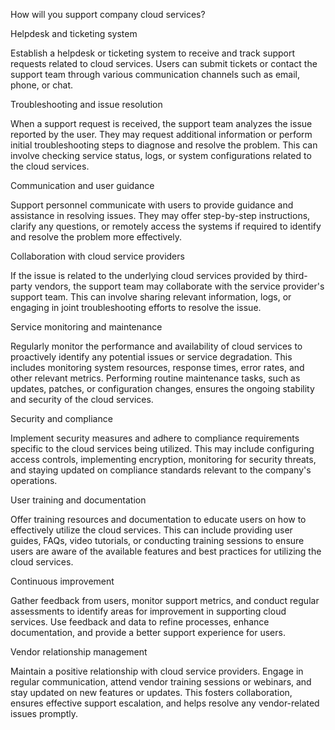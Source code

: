 How will you support company cloud services?

Helpdesk and ticketing system 

Establish a helpdesk or ticketing system to receive and track support requests related to cloud services. Users can submit tickets or contact the support team through various communication channels such as email, phone, or chat.

Troubleshooting and issue resolution 

When a support request is received, the support team analyzes the issue reported by the user. They may request additional information or perform initial troubleshooting steps to diagnose and resolve the problem. This can involve checking service status, logs, or system configurations related to the cloud services.

Communication and user guidance 

Support personnel communicate with users to provide guidance and assistance in resolving issues. They may offer step-by-step instructions, clarify any questions, or remotely access the systems if required to identify and resolve the problem more effectively.

Collaboration with cloud service providers 

If the issue is related to the underlying cloud services provided by third-party vendors, the support team may collaborate with the service provider's support team. This can involve sharing relevant information, logs, or engaging in joint troubleshooting efforts to resolve the issue.

Service monitoring and maintenance 

Regularly monitor the performance and availability of cloud services to proactively identify any potential issues or service degradation. This includes monitoring system resources, response times, error rates, and other relevant metrics. Performing routine maintenance tasks, such as updates, patches, or configuration changes, ensures the ongoing stability and security of the cloud services.

Security and compliance 

Implement security measures and adhere to compliance requirements specific to the cloud services being utilized. This may include configuring access controls, implementing encryption, monitoring for security threats, and staying updated on compliance standards relevant to the company's operations.

User training and documentation

Offer training resources and documentation to educate users on how to effectively utilize the cloud services. This can include providing user guides, FAQs, video tutorials, or conducting training sessions to ensure users are aware of the available features and best practices for utilizing the cloud services.

Continuous improvement 

Gather feedback from users, monitor support metrics, and conduct regular assessments to identify areas for improvement in supporting cloud services. Use feedback and data to refine processes, enhance documentation, and provide a better support experience for users.

Vendor relationship management

Maintain a positive relationship with cloud service providers. Engage in regular communication, attend vendor training sessions or webinars, and stay updated on new features or updates. This fosters collaboration, ensures effective support escalation, and helps resolve any vendor-related issues promptly.

